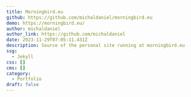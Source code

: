```yaml
---
title: Morningbird.eu
github: https://github.com/michaldaniel/morningbird.eu
demo: https://morningbird.eu/
author: michaldaniel
author_link: https://github.com/michaldaniel
date: 2023-11-29T07:05:11.431Z
description: Source of the personal site running at morningbird.eu
ssg:
  - Jekyll
css: []
cms: []
category:
  - Portfolio
draft: false
---
```

